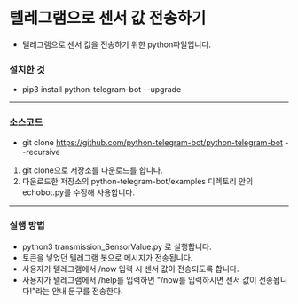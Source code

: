 텔레그램으로 센서 값 전송하기
======================
* 텔레그램으로 센서 값을 전송하기 위한 python파일입니다.

### 설치한 것
* pip3 install python-telegram-bot --upgrade

***
### 소스코드
* git clone https://github.com/python-telegram-bot/python-telegram-bot --recursive
1. git clone으로 저장소를 다운로드를 합니다.
2. 다운로드한 저장소의 python-telegram-bot/examples 디렉토리 안의 echobot.py를 수정해 사용합니다.

***
### 실행 방법
* python3 transmission_SensorValue.py 로 실행합니다.
* 토큰을 넣었던 텔레그램 봇으로 메시지가 전송됩니다.
* 사용자가 텔레그램에서 /now 입력 시 센서 값이 전송되도록 합니다.
* 사용자가 텔레그램에서 /help를 입력하면 "/now를 입력하시면 센서 값이 전송됩니다!"라는 안내 문구를 전송한다.
